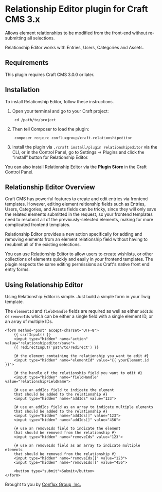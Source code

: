 # Relationship Editor plugin for Craft CMS 3.x

Allows element relationships to be modified from the front-end without re-submitting all selections.

Relationship Editor works with Entries, Users, Categories and Assets.

## Requirements

This plugin requires Craft CMS 3.0.0 or later.

## Installation

To install Relationship Editor, follow these instructions.

1. Open your terminal and go to your Craft project:

        cd /path/to/project

2. Then tell Composer to load the plugin:

        composer require confluxgroup/craft-relationshipeditor

3. Install the plugin via `./craft install/plugin relationshipeditor` via the CLI, or in the Control Panel, go to Settings → Plugins and click the “Install” button for Relationship Editor.

You can also install Relationship Editor via the **Plugin Store** in the Craft Control Panel.

## Relationship Editor Overview

Craft CMS has powerful features to create and edit entries via frontend templates. However, editing element reltionship fields such as Entries, Users, Categories, and Assets fields can be tricky, since they will only save the related elements submitted in the request, so your frontend templates need to resubmit all of the previously-selected elements, making for more complicated frontend templates.

Relationship Editor provides a new action specifically for adding and removing elements from an element relationship field without having to resubmit all of the existing selections. 

You can use Relationship Editor to allow users to create wishlists, or other collections of elements quickly and easily in your frontend templates. The plugin respects the same editing permissions as Craft's native front end entry forms.

## Using Relationship Editor

Using Relationship Editor is simple. Just build a simple form in your Twig template. 

The `elementId` and `fieldHandle` fields are required as well as either `addIds` or `removeIds` which can be either a single field with a single element ID, or an array of multiple IDs.

```twig
<form method="post" accept-charset="UTF-8">
    {{ csrfInput() }}
    <input type="hidden" name="action" value="relationshipeditor/save">
    {{ redirectInput('path/to/redirect') }}
    
    {# the element containing the relationship you want to edit #}
    <input type="hidden" name="elementId" value="{{ yourElement.id }}">
    
    {# the handle of the relationship field you want to edit #}
    <input type="hidden" name="fieldHandle" value="relationshipFieldName">

    {# use an addIds field to indicate the element
    that should be added to the relationship #}
    <input type="hidden" name="addIds" value="123">

    {# use an addIds field as an array to indicate multiple elements
    that should be added to the relationship #}
    <input type="hidden" name="addIds[]" value="123">
    <input type="hidden" name="addIds[]" value="456">
    
    {# use an removeIds field to indicate the element
    that should be removed from the relationship #}
    <input type="hidden" name="removeIds" value="123">

    {# use an removeIds field as an array to indicate multiple elements
    that should be removed from the relationship #}
    <input type="hidden" name="removeIds[]" value="123">
    <input type="hidden" name="removeIds[]" value="456">

    <button type="submit">Submit</button>
</form>
```

Brought to you by [Conflux Group, Inc.](https://confluxgroup.com)
